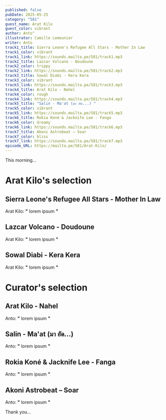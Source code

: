 ```yaml
---
published: false
pubDate: 2025-05-25
category: "581"
guest_name: Arat Kilo
guest_color: vibrant
author: Anto"
illustrator: Camille Lemeunier
writer: Anto
track1_title: Sierra Leone's Refugee All Stars - Mother In Law
track1_color: vibrant
track1_link: https://sounds.mailta.pe/581/track1.mp3
track2_title: Lazcar Volcano - Doudoune
track2_color: trippy
track2_link: https://sounds.mailta.pe/581/track2.mp3
track3_title: Sowal Diabi - Kera Kera
track3_color: vibrant
track3_link: https://sounds.mailta.pe/581/track3.mp3
track4_title: Arat Kilo - Nahel
track4_color: rough
track4_link: https://sounds.mailta.pe/581/track4.mp3
track5_title: "Salin - Ma'at (มา อัด...) "
track5_color: vibrant
track5_link: https://sounds.mailta.pe/581/track5.mp3
track6_title: Rokia Koné & Jacknife Lee - Fanga
track6_color: dreamy
track6_link: https://sounds.mailta.pe/581/track6.mp3
track7_title: Akoni Astrobeat – Soar
track7_color: bliss
track7_link: https://sounds.mailta.pe/581/track7.mp3
episode_URL: https://mailta.pe/581/Arat-Kilo/
---
```

This morning... 

# Arat Kilo's selection

## Sierra Leone's Refugee All Stars - Mother In Law

 Arat Kilo: **"** lorem ipsum **"** 

## Lazcar Volcano - Doudoune

 Arat Kilo: **"** lorem ipsum **"** 

## Sowal Diabi - Kera Kera

 Arat Kilo: **"** lorem ipsum **"** 

# Curator's selection

## Arat Kilo - Nahel

 Anto: **"** lorem ipsum **"** 

## Salin - Ma'at (มา อัด...) 

 Anto: **"** lorem ipsum **"** 

## Rokia Koné & Jacknife Lee - Fanga

 Anto: **"** lorem ipsum **"** 

## Akoni Astrobeat – Soar

 Anto: **"** lorem ipsum **"** 

 Thank you...

